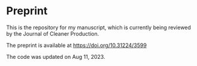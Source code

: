 # Preprint
This is the repository for my manuscript, which is currently being reviewed by the Journal of Cleaner Production.

The preprint is available at https://doi.org/10.31224/3599

The code was updated on Aug 11, 2023.
